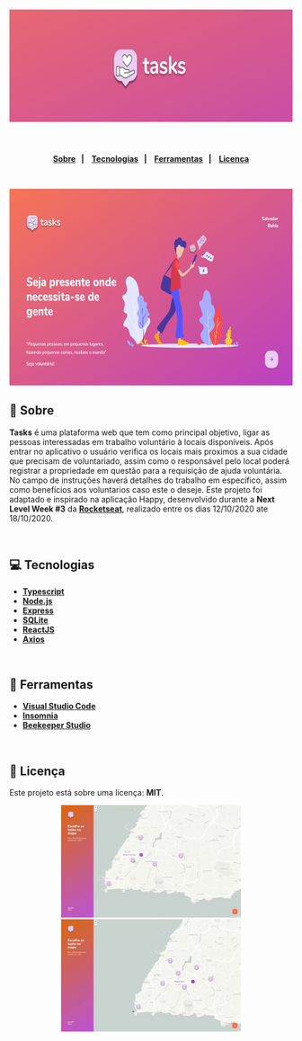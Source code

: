 <h1 align="center">
  <img alt="Tasks" src="./github/readme-heather.png" height="200px">
</h1>

<strong>
<br>

<p align="center">
  <a href="#bookmark-sobre">Sobre</a>&nbsp;&nbsp;&nbsp;|&nbsp;&nbsp;&nbsp;
  <a href="#computer-tecnologias">Tecnologias</a>&nbsp;&nbsp;&nbsp;|&nbsp;&nbsp;&nbsp;
  <a href="#wrench-ferramentas">Ferramentas</a>&nbsp;&nbsp;&nbsp;|&nbsp;&nbsp;&nbsp;
  <a href="#memo-licença">Licença</a>
</p>
</strong>
<br>

<p align="center">
    <img alt="Screens" src="./github/landing.png" height="350px" />
</p>

## :bookmark: Sobre

**Tasks** é uma plataforma web que tem como principal objetivo, ligar as pessoas interessadas em trabalho voluntário à locais disponíveis. Após entrar no aplicativo o usuário verifica os locais mais proximos a sua cidade que precisam de voluntariado, assim como o responsável pelo local poderá registrar a propriedade em questão para a requisição de ajuda voluntária. No campo de instruções haverá detalhes do trabalho em específico, assim como benefícios aos voluntarios caso este o deseje. Este projeto foi adaptado e inspirado na aplicação Happy, desenvolvido durante a **Next Level Week #3** da **[Rocketseat](https://rocketseat.com.br/)**, realizado entre os dias 12/10/2020 ate 18/10/2020.

<br>

## :computer: Tecnologias

-  **[Typescript](https://www.typescriptlang.org/)**
-  **[Node.js](https://nodejs.org/)**
-  **[Express](https://expressjs.com/)**
-  **[SQLite](https://www.sqlite.org/)**
-  **[ReactJS](https://reactjs.org/)**
-  **[Axios](https://github.com/axios/axios)**

<br>

## :wrench: Ferramentas

- **[Visual Studio Code](https://code.visualstudio.com/)**
- **[Insomnia](https://www.postman.com/)**
- **[Beekeeper Studio](https://www.beekeeperstudio.io/)**
<br>


## :memo: Licença

Este projeto está sobre uma licença: **MIT**.

<div align="center">
    <img alt="Screens" src="./github/1-navigate.gif" height="200" />
    <img alt="Screens" src="./github/2-details.gif" height="200" />
</div>
